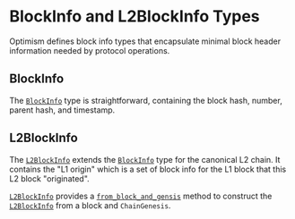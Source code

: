# BlockInfo and L2BlockInfo Types

Optimism defines block info types that encapsulate minimal block header
information needed by protocol operations.


## BlockInfo

The [`BlockInfo`][bi] type is straightforward, containing the block hash,
number, parent hash, and timestamp.


## L2BlockInfo

The [`L2BlockInfo`][lbi] extends the [`BlockInfo`][bi] type for the canonical
L2 chain. It contains the "L1 origin" which is a set of block info for the L1
block that this L2 block "originated".

[`L2BlockInfo`][lbi] provides a [`from_block_and_gensis`][fbg] method to
construct the [`L2BlockInfo`][lbi] from a block and `ChainGenesis`.


<!-- Links -->

[bi]: https://docs.rs/kona-protocol/latest/kona_protocol/struct.BlockInfo.html
[lbi]: https://docs.rs/kona-protocol/latest/kona_protocol/struct.L2BlockInfo.html
[fbg]: https://docs.rs/kona-protocol/latest/kona_protocol/struct.L2BlockInfo.html#method.from_block_and_genesis
